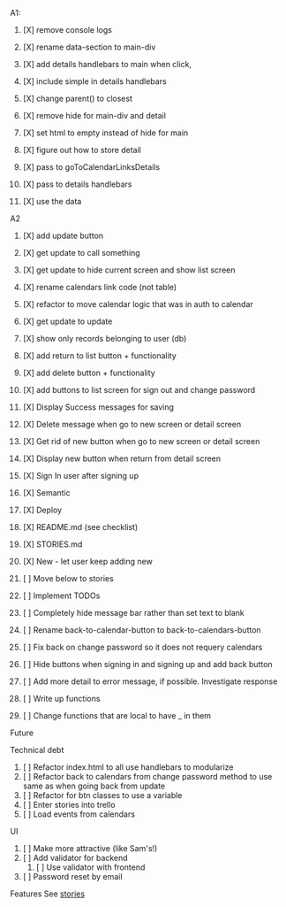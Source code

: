 A1:
1. [X] remove console logs
1. [X] rename data-section to main-div
1. [X] add details handlebars to main when click,
1. [X] include simple in details handlebars<p>
1. [X] change parent() to closest
1. [X] remove hide for main-div and detail
1. [X] set html to empty instead of hide for main

1. [X] figure out how to store detail
1. [X] pass to goToCalendarLinksDetails
1. [X] pass to details handlebars

1. [X] use the data

A2
1. [X] add update button
2. [X] get update to call something
3. [X] get update to hide current screen and show list screen

1. [X] rename calendars link code (not table)

1. [X] refactor to move calendar logic that was in auth to calendar

1. [X] get update to update

1. [X] show only records belonging to user (db)

2. [X] add return to list button + functionality
3. [X] add delete button + functionality

1. [X] add buttons to list screen for sign out and change password

1. [X] Display Success messages for saving
2. [X] Delete message when go to new screen or detail screen
3. [X] Get rid of new button when go to new screen or detail screen
4. [X] Display new button when return from detail screen
5. [X] Sign In user after signing up
6. [X] Semantic

1. [X] Deploy
1. [X] README.md (see checklist)
1. [X] STORIES.md
2. [X] New - let user keep adding new

1. [ ] Move below to stories
2. [ ] Implement TODOs
2. [ ] Completely hide message bar rather than set text to blank
2. [ ] Rename back-to-calendar-button to back-to-calendars-button
2. [ ] Fix back on change password so it does not requery calendars
2. [ ] Hide buttons when signing in and signing up and add back button
2. [ ] Add more detail to error message, if possible.  Investigate response
2. [ ] Write up functions
4. [ ] Change functions that are local to have _ in them

Future

Technical debt

1. [ ] Refactor index.html to all use handlebars to modularize
2. [ ] Refactor back to calendars from change password method to use
same as when going back from update
1. [ ] Refactor for btn classes to use a variable
2. [ ] Enter stories into trello
2. [ ] Load events from calendars

UI
1. [ ] Make more attractive (like Sam's!)
1. [ ] Add validator for backend
   1. [ ] Use validator with frontend
1. [ ] Password reset by email

Features
See [stories][stories]

[stories]: planning_docs/stories.md
